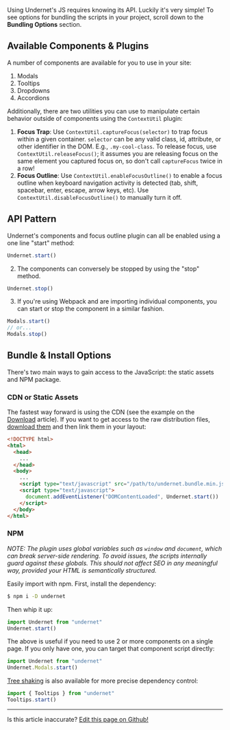 Using Undernet's JS requires knowing its API. Luckily it's very simple! To see options for bundling the scripts in your project, scroll down to the **Bundling Options** section.

## Available Components & Plugins

A number of components are available for you to use in your site:

1. Modals
2. Tooltips
3. Dropdowns
4. Accordions

Additionally, there are two utilities you can use to manipulate certain behavior outside of components using the `ContextUtil` plugin:

1. **Focus Trap**: Use `ContextUtil.captureFocus(selector)` to trap focus within a given container. `selector` can be any valid class, id, attribute, or other identifier in the DOM. E.g., `.my-cool-class`. To release focus, use `ContextUtil.releaseFocus()`; it assumes you are releasing focus on the same element you captured focus on, so don't call `captureFocus` twice in a row!
2. **Focus Outline**: Use `ContextUtil.enableFocusOutline()` to enable a focus outline when keyboard navigation activity is detected (tab, shift, spacebar, enter, escape, arrow keys, etc). Use `ContextUtil.disableFocusOutline()` to manually turn it off.

## API Pattern

Undernet's components and focus outline plugin can all be enabled using a one line "start" method:

```js
Undernet.start()
```

2. The components can conversely be stopped by using the "stop" method.

```js
Undernet.stop()
```

3. If you're using Webpack and are importing individual components, you can start or stop the component in a similar fashion.

```js
Modals.start()
// or...
Modals.stop()
```

## Bundle & Install Options

There's two main ways to gain access to the JavaScript: the static assets and NPM package.

### CDN or Static Assets

The fastest way forward is using the CDN (see the example on the [Download](/docs/overview/download) article). If you want to get access to the raw distribution files, [download them](/docs/overview/download) and then link them in your layout:

```html
<!DOCTYPE html>
<html>
  <head>
    ...
  </head>
  <body>
    ...
    <script type="text/javascript" src="/path/to/undernet.bundle.min.js"></script>
    <script type="text/javascript">
      document.addEventListener("DOMContentLoaded", Undernet.start())
    </script>
  </body>
</html>
```

### NPM

_NOTE: The plugin uses global variables such as `window` and `document`, which can break server-side rendering. To avoid issues, the scripts internally guard against these globals. This should not affect SEO in any meaningful way, provided your HTML is semantically structured._

Easily import with npm. First, install the dependency:

```sh
$ npm i -D undernet
```

Then whip it up:

```js
import Undernet from "undernet"
Undernet.start()
```

The above is useful if you need to use 2 or more components on a single page. If you only have one, you can target that component script directly:

```js
import Undernet from "undernet"
Undernet.Modals.start()
```

[Tree shaking](https://webpack.js.org/guides/tree-shaking/) is also available for more precise dependency control:

```js
import { Tooltips } from "undernet"
Tooltips.start()
```

<hr />
<p class="has-text-end">Is this article inaccurate? <a href="https://github.com/geotrev/undernet/tree/master/app/docs/javascript.md">Edit this page on Github!</a></p>
